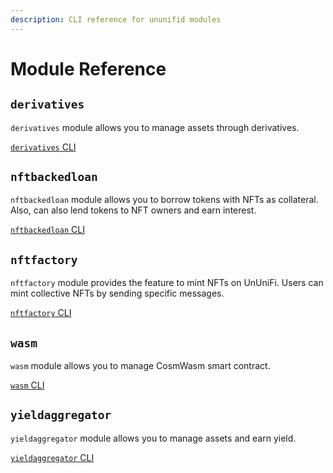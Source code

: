 ```yaml
---
description: CLI reference for ununifid modules
---
```


# Module Reference

## `derivatives`

`derivatives` module allows you to manage assets through derivatives.

[`derivatives` CLI](derivatives.md)

## `nftbackedloan`

`nftbackedloan` module allows you to borrow tokens with NFTs as collateral. Also, can also lend tokens to NFT owners and earn interest.

[`nftbackedloan` CLI](nftmarket.md)

## `nftfactory`

`nftfactory` module provides the feature to mint NFTs on UnUniFi. Users can mint collective NFTs by sending specific messages.

[`nftfactory` CLI](nftfactory.md)

## `wasm`

`wasm` module allows you to manage CosmWasm smart contract.

[`wasm` CLI](wasm.md)

## `yieldaggregator`

`yieldaggregator` module allows you to manage assets and earn yield.

[`yieldaggregator` CLI](yieldaggregator.md)
